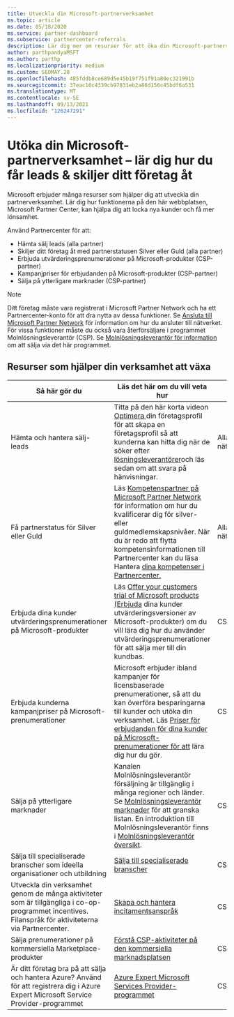 ```yaml
---
title: Utveckla din Microsoft-partnerverksamhet
ms.topic: article
ms.date: 05/18/2020
ms.service: partner-dashboard
ms.subservice: partnercenter-referrals
description: Lär dig mer om resurser för att öka din Microsoft-partnerverksamhet. Detta inkluderar hur du hämtar leads (referenser) från Microsoft.
author: parthpandyaMSFT
ms.author: parthp
ms.localizationpriority: medium
ms.custom: SEOMAY.20
ms.openlocfilehash: 485fddb8ce689d5e45b19f751f91a80ec321991b
ms.sourcegitcommit: 37eac16c4339cb97831eb2a86d156c45bdf6a531
ms.translationtype: MT
ms.contentlocale: sv-SE
ms.lasthandoff: 09/13/2021
ms.locfileid: "126247291"
---
```

# <a name="grow-your-microsoft-partner-business---learn-how-to-get-leads--set-your-company-apart"></a>Utöka din Microsoft-partnerverksamhet – lär dig hur du får leads & skiljer ditt företag åt

Microsoft erbjuder många resurser som hjälper dig att utveckla din partnerverksamhet. Lär dig hur funktionerna på den här webbplatsen, Microsoft Partner Center, kan hjälpa dig att locka nya kunder och få mer lönsamhet.

Använd Partnercenter för att:

- Hämta sälj leads (alla partner)
- Skiljer ditt företag åt med partnerstatusen Silver eller Guld (alla partner)
- Erbjuda utvärderingsprenumerationer på Microsoft-produkter (CSP-partner)
- Kampanjpriser för erbjudanden på Microsoft-produkter (CSP-partner)
- Sälja på ytterligare marknader (CSP-partner)

> [!NOTE]  
> Ditt företag måste vara registrerat i Microsoft Partner Network och ha ett Partnercenter-konto för att dra nytta av dessa funktioner. Se [Ansluta till Microsoft Partner Network](mpn-overview.md) för information om hur du ansluter till nätverket. För vissa funktioner måste du också vara återförsäljare i programmet Molnlösningsleverantör (CSP). Se [Molnlösningsleverantör för information](csp-overview.md) om att sälja via det här programmet.

## <a name="resources-to-help-your-business-grow"></a>Resurser som hjälper din verksamhet att växa

|  **Så här gör du**  |  **Läs det här om du vill veta hur**  |  **Gäller för**  |
|--------------|-----------|--------------
| Hämta och hantera sälj-leads | Titta på den här korta videon [Optimera ](https://player.vimeo.com/video/252788046 ) din företagsprofil för att skapa en företagsprofil så att kunderna kan hitta dig när de söker efter [lösningsleverantörer](manage-leads.md)och läs sedan om att svara på hänvisningar. | Alla nätverkspartner |
| Få partnerstatus för Silver eller Guld | Läs [Kompetenspartner på Microsoft Partner Network](https://partner.microsoft.com/membership/competencies) för information om hur du kvalificerar dig för silver- eller guldmedlemskapsnivåer. När du är redo att flytta kompetensinformationen till Partnercenter kan du läsa Hantera [dina kompetenser i Partnercenter.](learn-about-competencies.md) | Alla nätverkspartner |
| Erbjuda dina kunder utvärderingsprenumerationer på Microsoft-produkter | Läs [Offer your customers trial of Microsoft products (Erbjuda](offer-your-customers-trials-of-microsoft-products.md) dina kunder utvärderingsversioner av Microsoft-produkter) om du vill lära dig hur du använder utvärderingsprenumerationer för att sälja mer till din kundbas.| CSP-partner |
| Erbjuda kunderna kampanjpriser på Microsoft-prenumerationer | Microsoft erbjuder ibland kampanjer för licensbaserade prenumerationer, så att du kan överföra besparingarna till kunder och utöka din verksamhet. Läs [Priser för erbjudanden för dina kunder på Microsoft-prenumerationer för att](promotions.md) lära dig hur du gör. | CSP-partner |
| Sälja på ytterligare marknader | Kanalen Molnlösningsleverantör försäljning är tillgänglig i många regioner och länder. Se [Molnlösningsleverantör marknader](agreements.md) för att granska listan. En introduktion till Molnlösningsleverantör finns i [Molnlösningsleverantör översikt](csp-overview.md).  | CSP-partner |
Sälja till specialiserade branscher som ideella organisationer och utbildning|[Sälja till specialiserade branscher](get-special-pricing-for-offers.md)|CSP-partner|
|Utveckla din verksamhet genom de många aktiviteter som är tillgängliga i co-op-programmet incentives. Filanspråk för aktiviteterna via Partnercenter.| [Skapa och hantera incitamentsanspråk](create-incentives-claims.md)|CSP-partner|
|Sälja prenumerationer på kommersiella Marketplace-produkter|[Förstå CSP-aktiviteter på den kommersiella marknadsplatsen](csp-commercial-marketplace-overview.md)|CSP-partner|
|Är ditt företag bra på att sälja och hantera Azure? Använd för att registrera dig i Azure Expert Microsoft Service Provider-programmet|[Azure Expert Microsoft Services Provider-programmet](azure-expert-msp.md)|CSP-partner|
